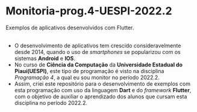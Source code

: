 # Monitoria-prog.4-UESPI-2022.2
Exemplos de aplicativos desenvolvidos com Flutter.
<Br><BR>
  
 - O desenvolvimento de aplicativos tem crescido consideravelmente desde 2014, quando o uso de *smartphones* se popularizou com os sistemas **Android** e **IOS**.
 - No curso de **Ciência da Computação** da **Universidade Estadual do Piauí(UESPI)**, este tipo de programação é visto na disciplina *Programação 4*, a qual eu sou monitor no período 2022.2.
 - Assim, criei este repositório para o desenvolvimento de exemplos com esta programação com uso da linguagem **Dart** e do *framework* **Flutter**, com o objetivo de auxiliar o aprendizado dos alunos que cursam esta disciplina no período 2022.2.
